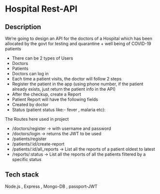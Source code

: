 
  # Hospital Rest-API
## Description
 We’re going to design an API for the doctors of a Hospital which has been allocated by the
govt for testing and quarantine + well being of COVID-19 patients
- There can be 2 types of Users
- Doctors
- Patients
- Doctors can log in
- Each time a patient visits, the doctor will follow 2 steps
- Register the patient in the app (using phone    number, if the patient already exists, just
return the patient info in the API)
- After the checkup, create a Report
- Patient Report will have the following fields
- Created by doctor
- Status (patient status like:- fever , malaria etc):

The Routes here used in project
- /doctors/register → with username and password
- /doctors/login → returns the JWT to be used
- /patients/register
- /patients/:id/create-report
- /patients/:id/all_reports → List all the reports of a patient oldest to latest
- /reports/:status → List all the reports of all the patients filtered by a specific status
  
## Tech stack
 Node.js , Express , Mongo-DB , passport-JWT
  
